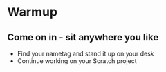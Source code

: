 
# Warmup

## Come on in - sit anywhere you like
* Find your nametag and stand it up on your desk
* Continue working on your Scratch project
